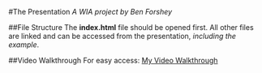 #The Presentation
*A WIA project by Ben Forshey*

##File Structure
The **index.html** file should be opened first. All other files are linked and can be accessed from the presentation, *including the example*.

##Video Walkthrough
For easy access: [My Video Walkthrough](http://youtu.be/EPWFU-PbecU)
